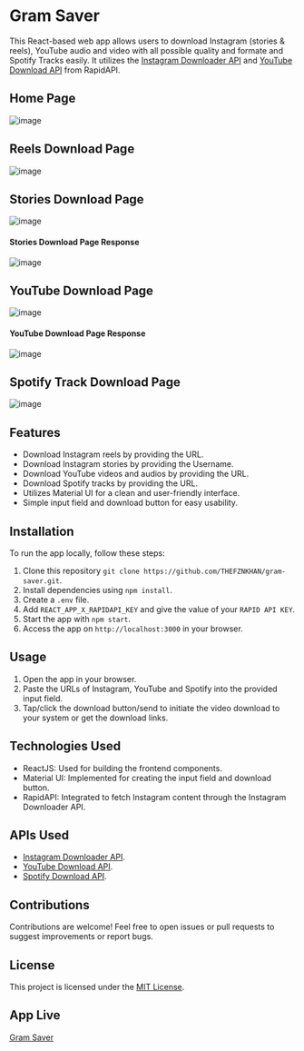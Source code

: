 # Gram Saver

This React-based web app allows users to download Instagram (stories & reels), YouTube audio and video with all possible quality and formate and Spotify Tracks easily. It utilizes the [Instagram Downloader API](https://rapidapi.com/mrngstar/api/instagram-bulk-scraper-latest) and [YouTube Download API](https://rapidapi.com/3205/api/youtube86) from RapidAPI.

## Home Page
![image](https://github.com/THEFZNKHAN/gram-saver/assets/124388165/3700f327-0e8a-49f9-8bec-f19f9e0c27bf)

## Reels Download Page
![image](https://github.com/THEFZNKHAN/gram-saver/assets/124388165/b10d0ce5-8cfc-4a89-8596-fd238094fd1a)

## Stories Download Page
![image](https://github.com/THEFZNKHAN/gram-saver/assets/124388165/6e8b89cb-a631-4873-aae3-82658a30162b)

#### Stories Download Page Response
![image](https://github.com/THEFZNKHAN/insta-saver/assets/124388165/4f6587e2-4af3-46d5-8c11-e1c2a46eb939)

## YouTube Download Page
![image](https://github.com/THEFZNKHAN/gram-saver/assets/124388165/906a34da-0141-4ba8-a3c0-7cdf28662a2b)

#### YouTube Download Page Response
![image](https://github.com/THEFZNKHAN/gram-saver/assets/124388165/8370c5dd-4386-4e51-b5df-853930e4120a)

## Spotify Track Download Page
![image](https://github.com/THEFZNKHAN/gram-saver/assets/124388165/49a8c6c2-68ee-41a3-a71a-e2a608e6ad9c)

## Features

- Download Instagram reels by providing the URL.
- Download Instagram stories by providing the Username.
- Download YouTube videos and audios by providing the URL.
- Download Spotify tracks by providing the URL.
- Utilizes Material UI for a clean and user-friendly interface.
- Simple input field and download button for easy usability.
  
## Installation

To run the app locally, follow these steps:

1. Clone this repository `git clone https://github.com/THEFZNKHAN/gram-saver.git`.
2. Install dependencies using `npm install`.
3. Create a `.env` file.
4. Add `REACT_APP_X_RAPIDAPI_KEY` and give the value of your `RAPID API KEY`.
3. Start the app with `npm start`.
4. Access the app on `http://localhost:3000` in your browser.

## Usage

1. Open the app in your browser.
2. Paste the URLs of Instagram, YouTube and Spotify into the provided input field.
3. Tap/click the download button/send to initiate the video download to your system or get the download links.

## Technologies Used

- ReactJS: Used for building the frontend components.
- Material UI: Implemented for creating the input field and download button.
- RapidAPI: Integrated to fetch Instagram content through the Instagram Downloader API.

## APIs Used

- [Instagram Downloader API](https://rapidapi.com/mrngstar/api/instagram-bulk-scraper-latest).
- [YouTube Download API](https://rapidapi.com/3205/api/youtube86).
- [Spotify Download API](https://lemonic.viperadnan.com/api/docs/).

## Contributions

Contributions are welcome! Feel free to open issues or pull requests to suggest improvements or report bugs.

## License

This project is licensed under the [MIT License](LICENSE).

## App Live

[Gram Saver](https://gram-saver.web.app/)
